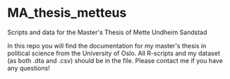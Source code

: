 # MA_thesis_metteus
Scripts and data for the Master's Thesis of Mette Undheim Sandstad

In this repo you will find the documentation for my master's thesis in political science from the University of Oslo. 
All R-scripts and my dataset (as both .dta and .csv) should be in the file. 
Please contact me if you have any questions!
